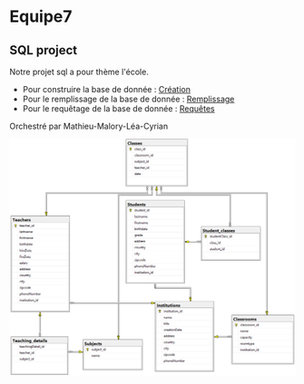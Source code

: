 # Equipe7
## SQL project

Notre projet sql a pour thème l'école.

- Pour construire la base de donnée : [Création](/scripts/crea-base.sql)
- Pour le remplissage de la base de donnée : [Remplissage](/scripts/filling-base.sql)
- Pour le requêtage de la base de donnée : [Requêtes](/scripts/request.sql)

Orchestré par Mathieu-Malory-Léa-Cyrian

![La base de donnée](./documents/images/bdd.PNG)
